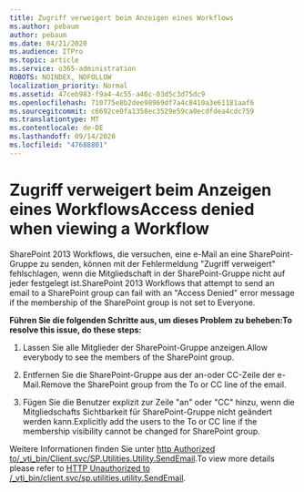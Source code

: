 ```yaml
---
title: Zugriff verweigert beim Anzeigen eines Workflows
ms.author: pebaum
author: pebaum
ms.date: 04/21/2020
ms.audience: ITPro
ms.topic: article
ms.service: o365-administration
ROBOTS: NOINDEX, NOFOLLOW
localization_priority: Normal
ms.assetid: 47ceb983-f9a4-4c55-a40c-03d5c3d75dc9
ms.openlocfilehash: 710775e8b2dee98969df7a4c8410a3e61181aaf6
ms.sourcegitcommit: c6692ce0fa1358ec3529e59ca0ecdfdea4cdc759
ms.translationtype: MT
ms.contentlocale: de-DE
ms.lasthandoff: 09/14/2020
ms.locfileid: "47688801"
---
```

# <a name="access-denied-when-viewing-a-workflow"></a><span data-ttu-id="9ef14-102">Zugriff verweigert beim Anzeigen eines Workflows</span><span class="sxs-lookup"><span data-stu-id="9ef14-102">Access denied when viewing a Workflow</span></span>

<span data-ttu-id="9ef14-103">SharePoint 2013 Workflows, die versuchen, eine e-Mail an eine SharePoint-Gruppe zu senden, können mit der Fehlermeldung "Zugriff verweigert" fehlschlagen, wenn die Mitgliedschaft in der SharePoint-Gruppe nicht auf jeder festgelegt ist.</span><span class="sxs-lookup"><span data-stu-id="9ef14-103">SharePoint 2013 Workflows that attempt to send an email to a SharePoint group can fail with an "Access Denied" error message if the membership of the SharePoint group is not set to Everyone.</span></span>
  
 <span data-ttu-id="9ef14-104">**Führen Sie die folgenden Schritte aus, um dieses Problem zu beheben:**</span><span class="sxs-lookup"><span data-stu-id="9ef14-104">**To resolve this issue, do these steps:**</span></span>
  
 1. <span data-ttu-id="9ef14-105">Lassen Sie alle Mitglieder der SharePoint-Gruppe anzeigen.</span><span class="sxs-lookup"><span data-stu-id="9ef14-105">Allow everybody to see the members of the SharePoint group.</span></span>
  
 2. <span data-ttu-id="9ef14-106">Entfernen Sie die SharePoint-Gruppe aus der an-oder CC-Zeile der e-Mail.</span><span class="sxs-lookup"><span data-stu-id="9ef14-106">Remove the SharePoint group from the To or CC line of the email.</span></span>
  
 3. <span data-ttu-id="9ef14-107">Fügen Sie die Benutzer explizit zur Zeile "an" oder "CC" hinzu, wenn die Mitgliedschafts Sichtbarkeit für SharePoint-Gruppe nicht geändert werden kann.</span><span class="sxs-lookup"><span data-stu-id="9ef14-107">Explicitly add the users to the To or CC line if the membership visibility cannot be changed for SharePoint group.</span></span>
  
<span data-ttu-id="9ef14-108">Weitere Informationen finden Sie unter [http Authorized to/_vti_bin/Client.svc/SP.Utilities.Utility.SendEmail](https://go.microsoft.com/fwlink/?linkid=2044694&amp;clcid=0x409).</span><span class="sxs-lookup"><span data-stu-id="9ef14-108">To view more details please refer to [HTTP Unauthorized to /_vti_bin/client.svc/sp.utilities.utility.SendEmail](https://go.microsoft.com/fwlink/?linkid=2044694&amp;clcid=0x409).</span></span>
  